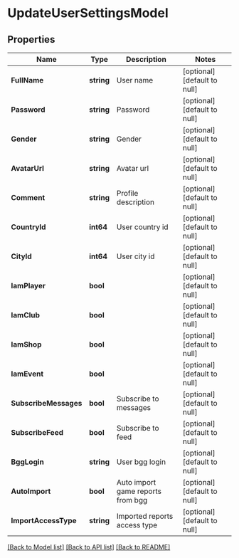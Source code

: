 # UpdateUserSettingsModel

## Properties
Name | Type | Description | Notes
------------ | ------------- | ------------- | -------------
**FullName** | **string** | User name | [optional] [default to null]
**Password** | **string** | Password | [optional] [default to null]
**Gender** | **string** | Gender | [optional] [default to null]
**AvatarUrl** | **string** | Avatar url | [optional] [default to null]
**Comment** | **string** | Profile description | [optional] [default to null]
**CountryId** | **int64** | User country id | [optional] [default to null]
**CityId** | **int64** | User city id | [optional] [default to null]
**IamPlayer** | **bool** |  | [optional] [default to null]
**IamClub** | **bool** |  | [optional] [default to null]
**IamShop** | **bool** |  | [optional] [default to null]
**IamEvent** | **bool** |  | [optional] [default to null]
**SubscribeMessages** | **bool** | Subscribe to messages | [optional] [default to null]
**SubscribeFeed** | **bool** | Subscribe to feed | [optional] [default to null]
**BggLogin** | **string** | User bgg login | [optional] [default to null]
**AutoImport** | **bool** | Auto import game reports from bgg | [optional] [default to null]
**ImportAccessType** | **string** | Imported reports access type | [optional] [default to null]

[[Back to Model list]](../README.md#documentation-for-models) [[Back to API list]](../README.md#documentation-for-api-endpoints) [[Back to README]](../README.md)



